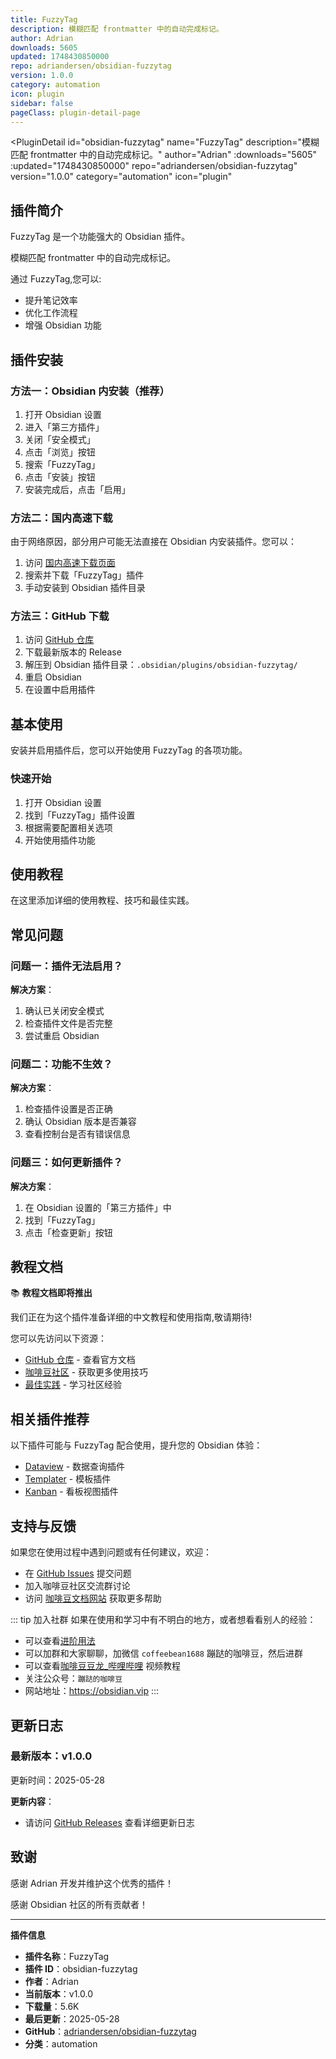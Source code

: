 ```yaml
---
title: FuzzyTag
description: 模糊匹配 frontmatter 中的自动完成标记。
author: Adrian
downloads: 5605
updated: 1748430850000
repo: adriandersen/obsidian-fuzzytag
version: 1.0.0
category: automation
icon: plugin
sidebar: false
pageClass: plugin-detail-page
---
```


<PluginDetail
  id="obsidian-fuzzytag"
  name="FuzzyTag"
  description="模糊匹配 frontmatter 中的自动完成标记。"
  author="Adrian"
  :downloads="5605"
  :updated="1748430850000"
  repo="adriandersen/obsidian-fuzzytag"
  version="1.0.0"
  category="automation"
  icon="plugin"
>

<!-- AUTO_GENERATED_START -->
## 插件简介

FuzzyTag 是一个功能强大的 Obsidian 插件。

模糊匹配 frontmatter 中的自动完成标记。

通过 FuzzyTag,您可以:

- 提升笔记效率
- 优化工作流程
- 增强 Obsidian 功能

<!-- AUTO_GENERATED_END -->

<!-- AUTO_GENERATED_START -->
## 插件安装

### 方法一：Obsidian 内安装（推荐）

1. 打开 Obsidian 设置
2. 进入「第三方插件」
3. 关闭「安全模式」
4. 点击「浏览」按钮
5. 搜索「FuzzyTag」
6. 点击「安装」按钮
7. 安装完成后，点击「启用」

### 方法二：国内高速下载

由于网络原因，部分用户可能无法直接在 Obsidian 内安装插件。您可以：

1. 访问 [国内高速下载页面](/zh/documentation/obsidian-plugins-download.html)
2. 搜索并下载「FuzzyTag」插件
3. 手动安装到 Obsidian 插件目录

### 方法三：GitHub 下载

1. 访问 [GitHub 仓库](https://github.com/adriandersen/obsidian-fuzzytag)
2. 下载最新版本的 Release
3. 解压到 Obsidian 插件目录：`.obsidian/plugins/obsidian-fuzzytag/`
4. 重启 Obsidian
5. 在设置中启用插件

## 基本使用

安装并启用插件后，您可以开始使用 FuzzyTag 的各项功能。

### 快速开始

1. 打开 Obsidian 设置
2. 找到「FuzzyTag」插件设置
3. 根据需要配置相关选项
4. 开始使用插件功能

<!-- AUTO_GENERATED_END -->

<!-- CUSTOM_CONTENT_START:tutorial -->
## 使用教程

在这里添加详细的使用教程、技巧和最佳实践。

<!-- CUSTOM_CONTENT_END:tutorial -->

<!-- SHARED_CONTENT_START -->
## 常见问题

### 问题一：插件无法启用？

**解决方案**：
1. 确认已关闭安全模式
2. 检查插件文件是否完整
3. 尝试重启 Obsidian

### 问题二：功能不生效？

**解决方案**：
1. 检查插件设置是否正确
2. 确认 Obsidian 版本是否兼容
3. 查看控制台是否有错误信息

### 问题三：如何更新插件？

**解决方案**：
1. 在 Obsidian 设置的「第三方插件」中
2. 找到「FuzzyTag」
3. 点击「检查更新」按钮

## 教程文档

📚 **教程文档即将推出**

我们正在为这个插件准备详细的中文教程和使用指南,敬请期待!

您可以先访问以下资源：
- [GitHub 仓库](https://github.com/adriandersen/obsidian-fuzzytag) - 查看官方文档
- [咖啡豆社区](/zh/bases/) - 获取更多使用技巧
- [最佳实践](/zh/best-practices/) - 学习社区经验

## 相关插件推荐

以下插件可能与 FuzzyTag 配合使用，提升您的 Obsidian 体验：

- [Dataview](/zh/plugins/dataview.html) - 数据查询插件
- [Templater](/zh/plugins/templater-obsidian.html) - 模板插件
- [Kanban](/zh/plugins/obsidian-kanban.html) - 看板视图插件

## 支持与反馈

如果您在使用过程中遇到问题或有任何建议，欢迎：

- 在 [GitHub Issues](https://github.com/adriandersen/obsidian-fuzzytag/issues) 提交问题
- 加入咖啡豆社区交流群讨论
- 访问 [咖啡豆文档网站](https://obsidian.vip) 获取更多帮助

::: tip 加入社群
如果在使用和学习中有不明白的地方，或者想看看别人的经验：
- 可以查看[进阶用法](/zh/advanced)
- 可以加群和大家聊聊，加微信 `coffeebean1688` 蹦跶的咖啡豆，然后进群
- 可以查看[咖啡豆豆龙_哔哩哔哩](https://space.bilibili.com/618777356) 视频教程
- 关注公众号：`蹦跶的咖啡豆`
- 网站地址：https://obsidian.vip
:::
<!-- SHARED_CONTENT_END -->

<!-- AUTO_GENERATED_START -->
## 更新日志

### 最新版本：v1.0.0

更新时间：2025-05-28

**更新内容**：
- 请访问 [GitHub Releases](https://github.com/adriandersen/obsidian-fuzzytag/releases) 查看详细更新日志

## 致谢

感谢 Adrian 开发并维护这个优秀的插件！

感谢 Obsidian 社区的所有贡献者！

---

**插件信息**
- **插件名称**：FuzzyTag
- **插件 ID**：obsidian-fuzzytag
- **作者**：Adrian
- **当前版本**：v1.0.0
- **下载量**：5.6K
- **最后更新**：2025-05-28
- **GitHub**：[adriandersen/obsidian-fuzzytag](https://github.com/adriandersen/obsidian-fuzzytag)
- **分类**：automation
<!-- AUTO_GENERATED_END -->

</PluginDetail>

